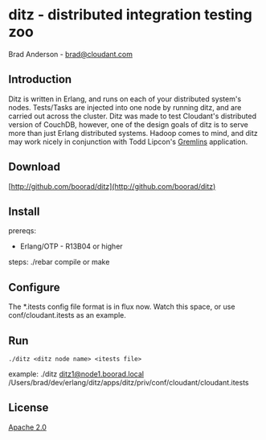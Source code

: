 ditz - distributed integration testing zoo
====

Brad Anderson - brad@cloudant.com

Introduction
-----

Ditz is written in Erlang, and runs on each of your distributed system's nodes.  Tests/Tasks are injected into one node by running ditz, and are carried out across the cluster.  Ditz was made to test Cloudant's distributed version of CouchDB, however, one of the design goals of ditz is to serve more than just Erlang distributed systems.  Hadoop comes to mind, and ditz may work nicely in conjunction with Todd Lipcon's [Gremlins][] application.

[gremlins]: http://github.com/toddlipcon/gremlins


Download
-----
[http://github.com/boorad/ditz](http://github.com/boorad/ditz)


Install
-----
prereqs:
 * Erlang/OTP - R13B04 or higher

steps:
    ./rebar compile
or
    make


Configure
-----
The *.itests config file format is in flux now.  Watch this space, or use conf/cloudant.itests as an example.


Run
-----
    ./ditz <ditz node name> <itests file>
example:
    ./ditz ditz1@node1.boorad.local /Users/brad/dev/erlang/ditz/apps/ditz/priv/conf/cloudant/cloudant.itests

License
-----
[Apache 2.0](http://www.apache.org/licenses/LICENSE-2.0.html)